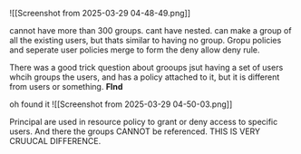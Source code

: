 
![[Screenshot from 2025-03-29 04-48-49.png]]

cannot have more than 300 groups.
cant have nested.
can make a group of all the existing users, but thats similar to having no group.
Gropu policies and seperate user policies merge to form the deny allow deny rule.

There was a good trick question about grooups jsut having a set of users whcih groups the users, and has a policy attached to it, but it is different from users or something.
**FInd**


oh found it
![[Screenshot from 2025-03-29 04-50-03.png]]

Principal are used in resource policy to grant or deny access to specific users. And there the groups CANNOT be referenced.
THIS IS VERY CRUUCAL DIFFERENCE.

